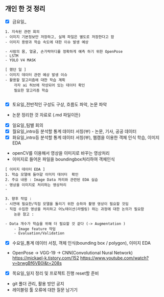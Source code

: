 ## 개인 한 것 정리
- [x] 금요일_
```
1. 지속된 관련 회의
- 이미지 기본정보만 저장하고, 실제 파일은 별도로 저장한다고 함
- 이미지 용량과 학습 속도에 대한 이슈 발생 예상

- 사람의 몸, 얼굴, 손가락마디를 정확하게 예측 하기 위한 OpenPose
- LSTM
- YOLO V4 MASK 

[ 했던 일 ]
- 이미지 데이터 관련 예상 발생 이슈
- 활용할 알고리즘에 대한 학습 계획
	각자 ai 허브에 작성되어 있는 데이터 확인
	필요한 알고리즘 학습
	
```
- [x] 토요일_전반적인 구성도 구상, 흐름도 파악, 논문 파악
 - 논문 정리한 것 자료로 (.md 파일이든)
- [x] 일요일_팀별 회의
- [x] 월요일_intro등 분석할 통계 데이터 서칭(부) - 논문, 기사, 공공 데이터
- [x] 화요일_intro등 분석할 통계 데이터 서칭(부), 웹캠을 이용한 객체 인식 학습, 이미지 EDA
- openCV를 이용해서 영상을 이미지로 바꾸는 영상처리
- 이미지로 들어온 파일을 boundingbox처리하여 객체인식
```
[ 이미지 데이터 EDA ]
1. 학습 모델에 들어갈 이미지 데이터  확인
2. 주요 내용 : Image Data 처리와 관련된 EDA 실습  
- 영상을 이미지로 처리하는 영상처리
- 

3. 향후 작업 :   
- 시연에 필요한/직접 모델을 돌리기 위한 승하차 촬영 영상이 필요할 것임
- 직접 수집한 영상을 처리하고 어노테이션(라벨링) 하는 과정에 대한 논의가 필요함
	논문 참고 :
	
- Data 개수가 학습을 위해 더 필요할 것 같다 (-> Augmentation )  
    - Image feature 작업  
    - Evaluation/Validation
```

- [x] 수요일_통계 데이터 서칭, 객체 인식(bounding box / polygon), 이미지 EDA
- OpenPose -> VGG-19 -> CNN(Convolutional Nural Network)
https://mickael-k.tistory.com/152
https://www.youtube.com/watch?v=brwgBf6VB0I&t=208s
- [x] 목요일_일지 정리 및 프로젝트 진행 reset할 준비
- git 폴더 관리, 활용 방안 공지
- 레이블링 툴 오류에 대한 질문 남기기
